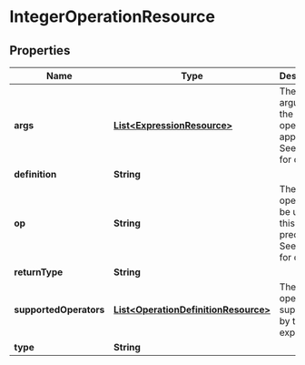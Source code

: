 
# IntegerOperationResource

## Properties
Name | Type | Description | Notes
------------ | ------------- | ------------- | -------------
**args** | [**List&lt;ExpressionResource&gt;**](ExpressionResource.md) | The arguments the operator apply to. See notes for details. | 
**definition** | **String** |  |  [optional]
**op** | **String** | The operator to be used in this predicate. See notes for details. | 
**returnType** | **String** |  |  [optional]
**supportedOperators** | [**List&lt;OperationDefinitionResource&gt;**](OperationDefinitionResource.md) | The operators supported by this expression |  [optional]
**type** | **String** |  |  [optional]



